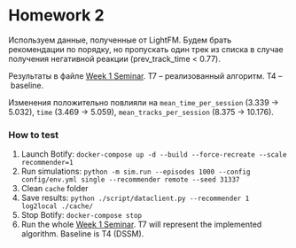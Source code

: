 # Homework 2

Используем данные, полученные от LightFM. Будем брать рекомендации по порядку, но пропускать один трек из списка в случае получения негативной реакции (prev_track_time < 0.77).

Результаты в файле [Week 1 Seminar](../../jupyter/Week1Seminar.ipynb). T7 – реализованный алгоритм. T4 – baseline.

Изменения положительно повлияли на ```mean_time_per_session``` (3.339 -> 5.032), ```time``` (3.469 -> 5.059), ```mean_tracks_per_session``` (8.375 -> 10.176).

### How to test
1. Launch Botify: ```docker-compose up -d --build --force-recreate --scale recommender=1```
2. Run simulations: ```python -m sim.run --episodes 1000 --config config/env.yml single --recommender remote --seed 31337```
3. Clean ```cache``` folder
4. Save results: ```python ./script/dataclient.py --recommender 1 log2local ./cache/```
5. Stop Botify: ```docker-compose stop```
6. Run the whole [Week 1 Seminar](../../jupyter/Week1Seminar.ipynb). T7 will represent the implemented algorithm. Baseline is T4 (DSSM).
